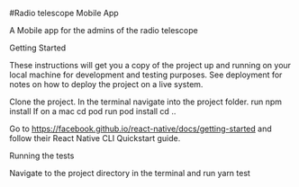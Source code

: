 #Radio telescope Mobile App

A Mobile app for the admins of the radio telescope

Getting Started

These instructions will get you a copy of the project up and running on your local machine for development and testing purposes. See deployment for notes on how to deploy the project on a live system.


Clone the project.
In the terminal navigate into the project folder.
run npm install 
If on a mac
cd pod
run pod install
cd ..

Go to https://facebook.github.io/react-native/docs/getting-started and follow their React Native CLI Quickstart guide. 

Running the tests

Navigate to the project directory in the terminal and run yarn test

